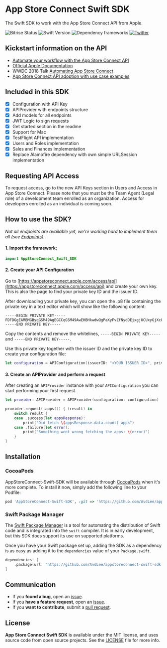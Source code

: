 # App Store Connect Swift SDK
The Swift SDK to work with the App Store Connect API from Apple.

![Bitrise Status](https://app.bitrise.io/app/af49e5de1f935d23.svg?token=3lWTmdlNhbHtdG9KsuR9gw) ![Swift Version](https://img.shields.io/badge/Swift-5.1-F16D39.svg?style=flat) ![Dependency frameworks](https://img.shields.io/badge/Supports-CocoaPods,_Swift_Package_Manager-F16D39.svg?style=flat) [![Twitter](https://img.shields.io/badge/twitter-@Twannl-blue.svg?style=flat)](https://twitter.com/twannl)

## Kickstart information on the API
- [Automate your workflow with the App Store Connect API](https://developer.apple.com/app-store-connect/api/)
- [Official Apple Documentation](https://developer.apple.com/documentation/appstoreconnectapi)
- WWDC 2018 Talk [Automating App Store Connect](https://developer.apple.com/videos/play/wwdc2018/303/)
- [App Store Connect API adoption with use case examples](https://www.avanderlee.com/general/app-store-connect-api-adoption/)

## Included in this SDK
- [x] Configuration with API Key
- [x] APIProvider with endpoints structure
- [x] Add models for all endpoints
- [x] JWT Logic to sign requests
- [x] Get started section in the readme
- [x] Support for Mac
- [x] TestFlight API implementation
- [x] Users and Roles implementation
- [x] Sales and Finances implementation
- [x] Replace Alamofire dependency with own simple URLSession implementation

## Requesting API Access
To request access, go to the new API Keys section in Users and Access in App Store Connect. Please note that you must be the Team Agent (Legal role) of a development team enrolled as an organization. Access for developers enrolled as an individual is coming soon.

## How to use the SDK?
*Not all endpoints are available yet, we're working hard to implement them all (see [Endpoints](Sources/Endpoints)).*

#### 1. Import the framework:

```swift
import AppStoreConnect_Swift_SDK
```

#### 2. Create your API Configuration
Go to [https://appstoreconnect.apple.com/access/api](https://appstoreconnect.apple.com/access/api) and create your own key. This is also the page to find your private key ID and the issuer ID.

After downloading your private key, you can open the .p8 file containing the private key in a text editor which will show like the following content:

```
-----BEGIN PRIVATE KEY-----
FDFDGgEAMBMGByqGSM49AgEGCCqGSM49AwEHBHkwdwQgPaXyFvZfNydDEjxgjUCUxyGjXcQxiulEdGxoVbasV3GgCgYIKomokDj0DAQehRANCAAASffd/DU3TUWAoLmqE6hZL9A7i0DWpXtmIDCDiITRznC6K4/WjdIcuMcixy+m6O0IrffxJOablIX2VM8sHRpoiuy
-----END PRIVATE KEY-----
```

Copy the contents and remove the whitelines, `-----BEGIN PRIVATE KEY-----` and `-----END PRIVATE KEY-----`.

Use this private key together with the issuer ID and the private key ID to create your configuration file:

```swift
let configuration = APIConfiguration(issuerID: "<YOUR ISSUER ID>", privateKeyID: "<YOUR PRIVATE KEY ID>", privateKey: "<YOUR PRIVATE KEY>")
```

#### 3. Create an APIProvider and perform a request
After creating an `APIProvider` instance with your `APIConfiguration` you can start performing your first request.

```swift
let provider: APIProvider = APIProvider(configuration: configuration)

provider.request(.apps()) { (result) in
    switch result {
    case .success(let appsResponse):
        print("Did fetch \(appsResponse.data.count) apps")
    case .failure(let error):
        print("Something went wrong fetching the apps: \(error)")
    }
}
```

## Installation

### CocoaPods
AppStoreConnect-Swift-SDK will be available through [CocoaPods](https://cocoapods.org) when it's more complete. To install
it now, simply add the following line to your Podfile:

```ruby
pod 'AppStoreConnect-Swift-SDK', :git => 'https://github.com/AvdLee/appstoreconnect-swift-sdk.git'

```

### Swift Package Manager

The [Swift Package Manager](https://swift.org/package-manager/) is a tool for automating the distribution of Swift code and is integrated into the `swift` compiler. It is in early development, but this SDK does support its use on supported platforms. 

Once you have your Swift package set up, adding the SDK as a dependency is as easy as adding it to the `dependencies` value of your `Package.swift`.

```swift
dependencies: [
    .package(url: "https://github.com/AvdLee/appstoreconnect-swift-sdk.git", .upToNextMajor(from: "0.9.0"))
]
```

## Communication

- If you **found a bug**, open an [issue](https://github.com/AvdLee/appstoreconnect-swift-sdk/issues).
- If you **have a feature request**, open an [issue](https://github.com/AvdLee/appstoreconnect-swift-sdk/issues).
- If you **want to contribute**, submit a [pull request](https://github.com/AvdLee/appstoreconnect-swift-sdk/pulls).


## License

**App Store Connect Swift SDK** is available under the MIT license, and uses source code from open source projects. See the [LICENSE](https://github.com/AvdLee/appstoreconnect-swift-sdk/blob/master/LICENSE) file for more info.
